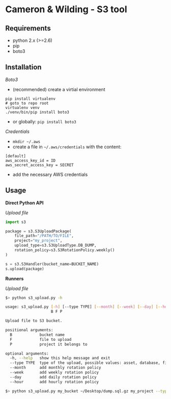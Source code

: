 Cameron & Wilding - S3 tool
===========================


Requirements
------------

- python 2.x (>=2.6)
- pip
- boto3

Installation
------------

*Boto3*

- (recommended) create a virtial environment

```
pip install virtualenv
# goto to repo root
virtualenv venv
./venv/bin/pip install boto3
```

- or globally: ```pip install boto3```

*Credentials*

- ```mkdir ~/.aws```
- create a file in ```~/.aws/credentials``` with the content:

```
[default]
aws_access_key_id = ID
aws_secret_access_key = SECRET
```

- add the necessary AWS credentials


Usage
-----

**Direct Python API**

*Upload file*

```PYTHON
import s3

package = s3.S3UploadPackage(
    file_path="/PATH/TO/FILE",
    project="my_project",
    upload_type=s3.S3UploadType.DB_DUMP,
    rotation_policy=s3.S3RotationPolicy.weekly()
)

s = s3.S3Handler(bucket_name=BUCKET_NAME)
s.upload(package)

```


**Runners**

*Upload file*

```BASH
$> python s3_upload.py -h

usage: s3_upload.py [-h] [--type TYPE] [--month] [--week] [--day] [--hour]
                    B F P

Upload file to S3 bucket.

positional arguments:
  B            bucket name
  F            file to upload
  P            project it belongs to

optional arguments:
  -h, --help   show this help message and exit
  --type TYPE  type of the upload, possible values: asset, database, files
  --month      add monthly rotation policy
  --week       add weekly rotation policy
  --day        add daily rotation policy
  --hour       add hourly rotation policy

$> python s3_upload.py my_bucket ~/Desktop/dump.sql.gz my_project --type database --day --month
```
